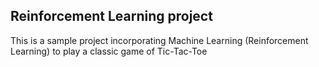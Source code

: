 ## Reinforcement Learning project

This is a sample project incorporating Machine Learning (Reinforcement Learning) to play a classic game of Tic-Tac-Toe
